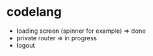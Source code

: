 # codelang

- loading screen (spinner for example) => done
- private router => in progress
- logout
